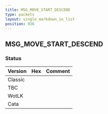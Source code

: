```yaml
---
title: MSG_MOVE_START_DESCEND
type: packets
layout: single_markdown_in_list
position: 936
---
```


## MSG_MOVE_START_DESCEND

### Status

Version | Hex | Comment
---------- | ---------- | ---------- 
Classic |  |  
TBC |  |  
WotLK |  |  
Cata |  |  
